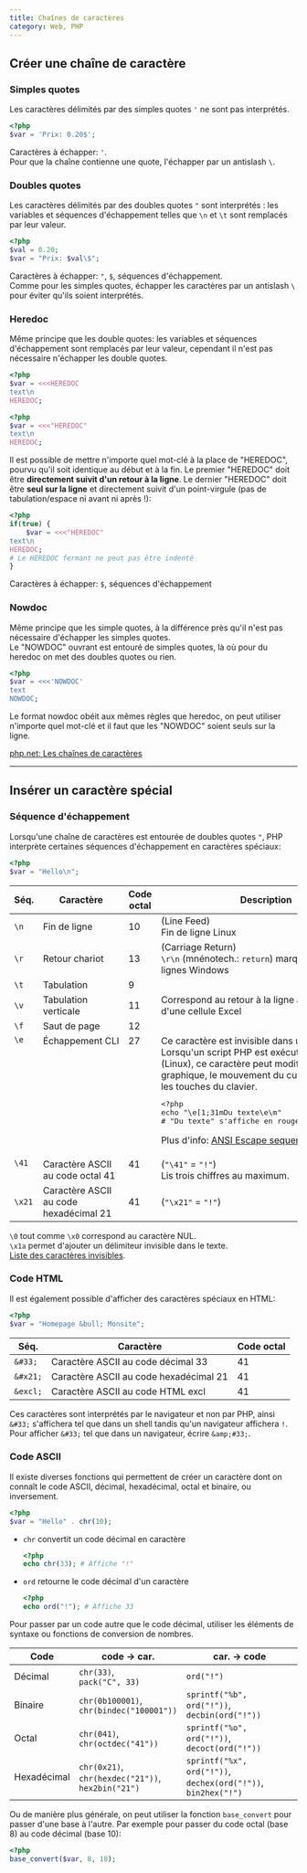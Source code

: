 ```yaml
---
title: Chaînes de caractères
category: Web, PHP
---
```


## Créer une chaîne de caractère

### Simples quotes

Les caractères délimités par des simples quotes `'` ne sont pas interprétés.

``` php
<?php
$var = 'Prix: 0.20$';
```

Caractères à échapper: `'`.  
Pour que la chaîne contienne une quote, l'échapper par un antislash `\`.

### Doubles quotes

Les caractères délimités par des doubles quotes `"` sont interprétés : les variables et séquences d'échappement telles que `\n` et `\t` sont remplacés par leur valeur.

``` php
<?php
$val = 0.20;
$var = "Prix: $val\$";
```

Caractères à échapper: `"`, `$`, séquences d'échappement.  
Comme pour les simples quotes, échapper les caractères par un antislash `\` pour éviter qu'ils soient interprétés.

### Heredoc

Même principe que les double quotes: les variables et séquences d'échappement sont remplacés par leur valeur, cependant il n'est pas nécessaire n'échapper les double quotes.

``` php
<?php
$var = <<<HEREDOC
text\n
HEREDOC;
```

 ``` php
 <?php
$var = <<<"HEREDOC"
text\n
HEREDOC;
```

Il est possible de mettre n'importe quel mot-clé à la place de "HEREDOC", pourvu qu'il soit identique au début et à la fin. Le premier "HEREDOC" doit être **directement suivit d'un retour à la ligne**. Le dernier "HEREDOC" doit être **seul sur la ligne** et directement suivit d'un point-virgule (pas de tabulation/espace ni avant ni après !):

``` php
<?php
if(true) {
    $var = <<<"HEREDOC"
text\n
HEREDOC;
# Le HEREDOC fermant ne peut pas être indenté
}
```

Caractères à échapper: `$`, séquences d'échappement

### Nowdoc

Même principe que les simple quotes, à la différence près qu'il n'est pas nécessaire d'échapper les simples quotes.  
Le "NOWDOC" ouvrant est entouré de simples quotes, là où pour du heredoc on met des doubles quotes ou rien.

``` php
<?php
$var = <<<'NOWDOC'
text
NOWDOC;
```

Le format nowdoc obéit aux mêmes règles que heredoc, on peut utiliser n'importe quel mot-clé et il faut que les "NOWDOC" soient seuls sur la ligne.

[php.net: Les chaînes de caractères](http://php.net/manual/fr/language.types.string.php)

---

## Insérer un caractère spécial

### Séquence d'échappement

Lorsqu'une chaîne de caractères est entourée de doubles quotes `"`, PHP interprète certaines séquences d'échappement en caractères spéciaux:

``` php
<?php
$var = "Hello\n";
```

<table>
<thead>
  <tr>
    <th>Séq.</th>
    <th>Caractère</th>
    <th>Code octal</th>
    <th>Description</th>
  </tr>
</thead>
<tbody>
  <tr>
    <td><code>\n</code></td>
    <td>Fin&nbsp;de&nbsp;ligne</td>
    <td>10</td>
    <td>(Line&nbsp;Feed)<br>Fin de ligne Linux</td>
  </tr>
  <tr>
    <td><code>\r</code></td>
    <td>Retour&nbsp;chariot</td>
    <td>13</td>
    <td>(Carriage&nbsp;Return)<br><code>\r\n</code> (mnénotech.: <code>return</code>) marque les fins de lignes Windows</td>
  </tr>
  <tr>
    <td><code>\t</code>
    <td>Tabulation</td>
    <td>9</td>
    <td></td>
  </tr>
  <tr>
    <td><code>\v</code></td>
    <td>Tabulation verticale</td>
    <td>11</td>
    <td>Correspond au retour à la ligne à l'intérieur d'une cellule Excel</td>
  </tr>
  <tr>
    <td><code>\f</code></td>
    <td>Saut de page</td>
    <td>12</td>
    <td></td>
  </tr>
  <tr valign="top">
    <td><code>\e</code></td>
    <td>Échappement&nbsp;CLI</td>
    <td>27</td>
    <td>Ce caractère est invisible dans un navigateur.
Lorsqu'un script PHP est exécuté dans un shell (Linux), ce caractère peut modifier l'affichage graphique, le mouvement du curseur ou même les touches du clavier.

<pre lang="php">&lt;?php
echo "\e[1;31mDu texte\e\m"
# "Du texte" s'affiche en rouge dans la console
</pre>

Plus d'info: [ANSI Escape sequences](http://ascii-table.com/ansi-escape-sequences.php)
</td>
  </tr>
  <tr valign="top">
    <td><code>\41</code></td>
    <td>Caractère ASCII au code octal 41</td>
    <td>41</td>
    <td>(<code>"\41"</code> = <code>"!"</code>)<br>Lis trois chiffres au maximum.</td>
  </tr>
  <tr>
    <td><code>\x21</code></td>
    <td>Caractère ASCII au code hexadécimal 21</td>
    <td>41</td>
    <td>(<code>"\x21"</code> = <code>"!"</code>)</td>
  </tr>
</tbody>
</table>

`\0` tout comme `\x0` correspond au caractère NUL.  
`\x1a` permet d'ajouter un délimiteur invisible dans le texte.  
[Liste des caractères invisibles](http://condor.depaul.edu/sjost/lsp121/documents/ascii-npr.htm).

### Code HTML

Il est également possible d'afficher des caractères spéciaux en HTML:

``` php
<?php
$var = "Homepage &bull; Monsite";
```

| Séq.     | Caractère | Code octal
|---       |---        |---
| `&#33;`  | Caractère ASCII au code décimal 33 | 41
| `&#x21;` | Caractère ASCII au code hexadécimal 21 | 41
| `&excl;` | Caractère ASCII au code HTML excl | 41

Ces caractères sont interprétés par le navigateur et non par PHP, ainsi `&#33;` s'affichera tel que dans un shell tandis qu'un navigateur affichera `!`. Pour afficher `&#33;` tel que dans un navigateur, écrire `&amp;#33;`.

### Code ASCII

Il existe diverses fonctions qui permettent de créer un caractère dont on connaît le code ASCII, décimal, hexadécimal, octal et binaire, ou inversement.

``` php
<?php
$var = "Hello" . chr(10);
```

* `chr` convertit un code décimal en caractère

  ``` php
  <?php
  echo chr(33); # Affiche "!"
  ```

* `ord` retourne le code décimal d'un caractère

  ``` php
  <?php
  echo ord("!"); # Affiche 33
  ```

Pour passer par un code autre que le code décimal, utiliser les éléments de syntaxe ou fonctions de conversion de nombres.

| Code        | code &rarr; car. | car. &rarr; code
|---          |---               |---
| Décimal     | `chr(33)`,<br> `pack("C", 33)` | `ord("!")`
| Binaire     | `chr(0b100001)`,<br> `chr(bindec("100001"))` | `sprintf("%b", ord("!"))`,<br> `decbin(ord("!"))`
| Octal       | `chr(041)`,<br> `chr(octdec("41"))`  | `sprintf("%o", ord("!"))`,<br> `decoct(ord("!"))`
| Hexadécimal | `chr(0x21)`,<br> `chr(hexdec("21"))`,<br> `hex2bin("21")` | `sprintf("%x", ord("!"))`,<br> `dechex(ord("!"))`,<br> `bin2hex("!")`

Ou de manière plus générale, on peut utiliser la fonction `base_convert` pour passer d'une base à l'autre. Par exemple pour passer du code octal (base 8) au code décimal (base 10):

``` php
<?php
base_convert($var, 8, 10);
```
 
